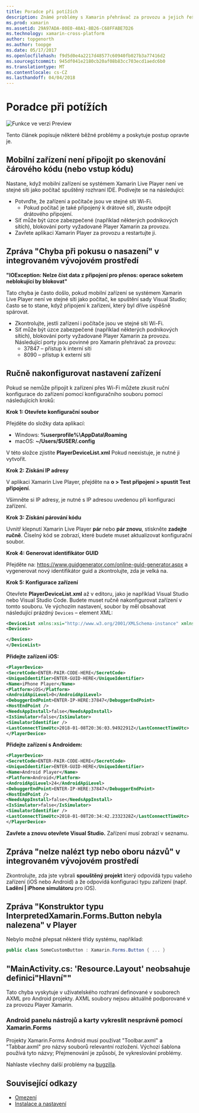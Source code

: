 ```yaml
---
title: Poradce při potížích
description: Známé problémy s Xamarin přehrávač za provozu a jejich řešení.
ms.prod: xamarin
ms.assetid: 29A97ADA-80E0-40A1-8B26-C68FFABE7D26
ms.technology: xamarin-cross-platform
author: topgenorth
ms.author: toopge
ms.date: 05/17/2017
ms.openlocfilehash: f9d5d0e4a2217d48577c60940fb027b3a77416d2
ms.sourcegitcommit: 945df041e2180cb20af08b83cc703ecd1aedc6b0
ms.translationtype: MT
ms.contentlocale: cs-CZ
ms.lasthandoff: 04/04/2018
---
```

# <a name="troubleshooting"></a>Poradce při potížích

![Funkce ve verzi Preview](~/media/shared/preview.png)

Tento článek popisuje některé běžné problémy a poskytuje postup opravte je.


## <a name="mobile-device-does-not-connect-after-scanning-barcode-or-entering-code"></a>Mobilní zařízení není připojit po skenování čárového kódu (nebo vstup kódu)

Nastane, když mobilní zařízení se systémem Xamarin Live Player není ve stejné síti jako počítač spuštěný rozhraní IDE. Podívejte se na následující:

- Potvrďte, že zařízení a počítače jsou ve stejné síti Wi-Fi.
  - Pokud počítač je také připojený k drátové síti, zkuste odpojit drátového připojení.
- Síť může být úzce zabezpečené (například některých podnikových sítích), blokování porty vyžadované Player Xamarin za provozu.
- Zavřete aplikaci Xamarin Player za provozu a restartujte ji.


## <a name="error-while-trying-to-deploy-message-in-ide"></a>Zpráva "Chyba při pokusu o nasazení" v integrovaném vývojovém prostředí

**"IOException: Nelze číst data z připojení pro přenos: operace soketem neblokující by blokovat"**

Tato chyba je často došlo, pokud mobilní zařízení se systémem Xamarin Live Player není ve stejné síti jako počítač, ke spuštění sady Visual Studio; často se to stane, když připojení k zařízení, který byl dříve úspěšně spárovat.

* Zkontrolujte, jestli zařízení i počítače jsou ve stejné síti Wi-Fi.
* Síť může být úzce zabezpečené (například některých podnikových sítích), blokování porty vyžadované Player Xamarin za provozu. Následující porty jsou povinné pro Xamarin přehrávač za provozu:
  * 37847 – přístup k interní síti 
  * 8090 – přístup k externí síti

## <a name="manually-configure-device"></a>Ručně nakonfigurovat nastavení zařízení

Pokud se nemůže připojit k zařízení přes Wi-Fi můžete zkusit ruční konfigurace do zařízení pomocí konfiguračního souboru pomocí následujících kroků:

**Krok 1: Otevřete konfigurační soubor**

Přejděte do složky data aplikací:

* Windows: **%userprofile%\AppData\Roaming**
* macOS: **~/Users/$USER/.config**

V této složce zjistíte **PlayerDeviceList.xml** Pokud neexistuje, je nutné ji vytvořit.

**Krok 2: Získání IP adresy**

V aplikaci Xamarin Live Player, přejděte na **o > Test připojení > spustit Test připojení**.

Všimněte si IP adresy, je nutné s IP adresou uvedenou při konfiguraci zařízení.

**Krok 3: Získání párování kódu**

Uvnitř klepnutí Xamarin Live Player **pár** nebo **pár znovu**, stiskněte **zadejte ručně**. Číselný kód se zobrazí, které budete muset aktualizovat konfigurační soubor.

**Krok 4: Generovat identifikátor GUID**

Přejděte na: https://www.guidgenerator.com/online-guid-generator.aspx a vygenerovat nový identifikátor guid a zkontrolujte, zda je velká na.


**Krok 5: Konfigurace zařízení**

Otevřete **PlayerDeviceList.xml** až v editoru, jako je například Visual Studio nebo Visual Studio Code. Budete muset ručně nakonfigurovat zařízení v tomto souboru. Ve výchozím nastavení, soubor by měl obsahovat následující prázdný `Devices` – element XML:

```xml
<DeviceList xmlns:xsi="http://www.w3.org/2001/XMLSchema-instance" xmlns:xsd="http://www.w3.org/2001/XMLSchema">
<Devices>

</Devices>
</DeviceList>
```

**Přidejte zařízení iOS:**

```xml
<PlayerDevice>
<SecretCode>ENTER-PAIR-CODE-HERE</SecretCode>
<UniqueIdentifier>ENTER-GUID-HERE</UniqueIdentifier>
<Name>iPhone Player</Name>
<Platform>iOS</Platform>
<AndroidApiLevel>0</AndroidApiLevel>
<DebuggerEndPoint>ENTER-IP-HERE:37847</DebuggerEndPoint>
<HostEndPoint />
<NeedsAppInstall>false</NeedsAppInstall>
<IsSimulator>false</IsSimulator>
<SimulatorIdentifier />
<LastConnectTimeUtc>2018-01-08T20:36:03.9492291Z</LastConnectTimeUtc>
</PlayerDevice>
```


**Přidejte zařízení s Androidem:**

```xml
<PlayerDevice>
<SecretCode>ENTER-PAIR-CODE-HERE</SecretCode>
<UniqueIdentifier>ENTER-GUID-HERE</UniqueIdentifier>
<Name>Android Player</Name>
<Platform>Android</Platform>
<AndroidApiLevel>24</AndroidApiLevel>
<DebuggerEndPoint>ENTER-IP-HERE:37847</DebuggerEndPoint>
<HostEndPoint />
<NeedsAppInstall>false</NeedsAppInstall>
<IsSimulator>false</IsSimulator>
<SimulatorIdentifier />
<LastConnectTimeUtc>2018-01-08T20:34:42.2332328Z</LastConnectTimeUtc>
</PlayerDevice>
```

**Zavřete a znovu otevřete Visual Studio.** Zařízení musí zobrazí v seznamu.


## <a name="type-or-namespace-cannot-be-found-message-in-ide"></a>Zpráva "nelze nalézt typ nebo oboru názvů" v integrovaném vývojovém prostředí

Zkontrolujte, zda jste vybrali **spouštěný projekt** který odpovídá typu vašeho zařízení (iOS nebo Android) a že odpovídá konfiguraci typu zařízení (např. **Ladění | iPhone simulátoru** pro iOS).

## <a name="constructor-on-type-interpretedxamarinformsbutton-not-found-message-in-player"></a>Zpráva "Konstruktor typu InterpretedXamarin.Forms.Button nebyla nalezena" v Player

Nebylo možné přepsat některé třídy systému, například:

```csharp
public class SomeCustomButton : Xamarin.Forms.Button { ... }
```

## <a name="mainactivitycs-resourcelayout-does-not-contain-a-definition-for-main"></a>"MainActivity.cs: 'Resource.Layout' neobsahuje definici"Hlavní""

Tato chyba vyskytuje v uživatelského rozhraní definované v souborech AXML pro Android projekty.
AXML soubory nejsou aktuálně podporované v za provozu Player Xamarin.

### <a name="android-toolbar-and-tabs-render-incorrectly-using-xamarinforms"></a>Android panelu nástrojů a karty vykreslit nesprávně pomocí Xamarin.Forms

Projekty Xamarin.Forms Android musí používat "Toolbar.axml" a "Tabbar.axml" pro názvy souborů relevantní rozložení. Výchozí šablona používá tyto názvy; Přejmenování je způsobí, že vykreslování problémy.


Nahlaste všechny další problémy na [bugzilla](https://aka.ms/live-player-report-issue).


## <a name="related-links"></a>Související odkazy

- [Omezení](~/tools/live-player/limitations.md)
- [Instalace a nastavení](~/tools/live-player/install.md)
